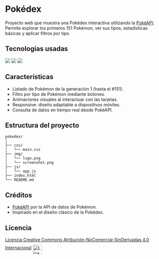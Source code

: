 # Pokédex

Proyecto web que muestra una Pokédex interactiva utilizando la [PokéAPI](https://pokeapi.co). Permite explorar los primeros 151 Pokémon, ver sus tipos, estadísticas básicas y aplicar filtros por tipo.

## Tecnologías usadas

<div>
    <img src="https://img.shields.io/badge/HTML-f7c5c5?style=for-the-badge&logo=html5">
    <img src="https://img.shields.io/badge/CSS3-f6f7c5?style=for-the-badge&logo=css3&logoColor=ffdc6b">
    <img src="https://img.shields.io/badge/JAVASCRIPT-e7d7a1?style=for-the-badge&logo=javascript">
</div>

## Características

- Listado de Pokémon de la generación 1 (hasta el #151).
- Filtro por tipo de Pokémon mediante botones.
- Animaciones visuales al interactuar con las tarjetas.
- Responsive: diseño adaptable a dispositivos móviles.
- Consulta de datos en tiempo real desde PokéAPI.


## Estructura del proyecto

```
pokedex/
│
├── css/
│   └── main.css
├── img/
│   └── logo.png
│   └── screenshot.png
├── js/
│   └── app.js
├── index.html
└── README.md
```

## Créditos

- [PokéAPI](https://pokeapi.co) por la API de datos de Pokémon.
- Inspirado en el diseño clásico de la Pokédex.

## Licencia

[Licencia Creative Commons Atribución-NoComercial-SinDerivadas 4.0 Internacional](https://creativecommons.org/licenses/by-nc-nd/4.0/deed.es)
<img alt="Licencia Creative Commons" style="margin-top:.5rem;vertical-align:middle;" height="30" src="https://i.creativecommons.org/l/by-nc-nd/4.0/88x31.png" />